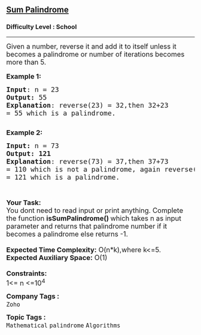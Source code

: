 <h2><a href="https://www.geeksforgeeks.org/problems/sum-palindrome3857/1?page=1&category=Mathematical&sortBy=difficulty">Sum Palindrome</a></h2><h3>Difficulty Level : School</h3><hr><div class="problems_problem_content__Xm_eO"><p><span style="font-size: 18px;">Given a number, reverse it and add it to itself unless it becomes a palindrome or number of iterations&nbsp;becomes more than 5.</span><br><br><span style="font-size: 18px;"><strong>Example 1:</strong></span></p>
<pre><span style="font-size: 18px;"><strong>Input</strong>: n = 23
<strong>Output:</strong>&nbsp;55&nbsp;
<strong>Explanation</strong>: reverse(23) = 32,then 32+23
= 55 which is a palindrome. </span>
</pre>
<p><br><span style="font-size: 18px;"><strong>Example 2:</strong></span></p>
<pre><span style="font-size: 18px;"><strong>Input: </strong>n = 73
<strong>Output: 121</strong>
<strong>Explanation</strong>: reverse(73) = 37,then 37+73
= 110 which is not a palindrome, again reverse(110)= 011, then 110+11<br>= 121 which is a palindrome.<br></span>
</pre>
<p><br><span style="font-size: 18px;"><strong>Your Task:&nbsp;&nbsp;</strong><br>You dont need to read input or print anything. Complete the function <strong>isSumPalindrome()&nbsp;</strong>which takes n&nbsp;as input parameter and returns that palindrome number if it becomes a palindrome else returns -1.<br><br><strong>Expected Time Complexity:</strong> O(n*k),where k&lt;=5.<br><strong>Expected Auxiliary Space:</strong> O(1)<br><br><strong>Constraints:</strong><br>1&lt;= n&nbsp;&lt;=10<sup>4</sup></span></p></div><p><span style=font-size:18px><strong>Company Tags : </strong><br><code>Zoho</code>&nbsp;<br><p><span style=font-size:18px><strong>Topic Tags : </strong><br><code>Mathematical</code>&nbsp;<code>palindrome</code>&nbsp;<code>Algorithms</code>&nbsp;